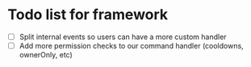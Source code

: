 # Todo list for framework

- [ ] Split internal events so users can have a more custom handler
- [ ] Add more permission checks to our command handler (cooldowns, ownerOnly, etc)
